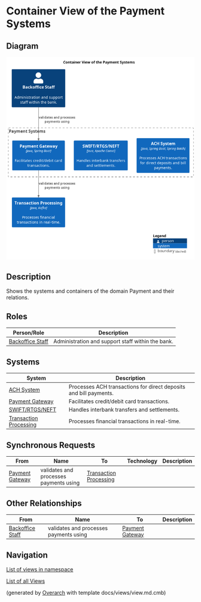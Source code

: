 # Container View of the Payment Systems

## Diagram
![Container View of the Payment Systems](../../mybank/payment/container-view.png)

## Description
Shows the systems and containers of the domain Payment and their relations.

## Roles
| Person/Role | Description |
|---|---|
| [Backoffice Staff](../../mybank/core-banking/backoffice-staff.md)| Administration and support staff within the bank. |

## Systems
| System | Description |
|---|---|
| [ACH System](../../mybank/payment/ach-system.md)| Processes ACH transactions for direct deposits and bill payments. |
| [Payment Gateway](../../mybank/payment/payment-gateway-system.md)| Facilitates credit/debit card transactions. |
| [SWIFT/RTGS/NEFT](../../mybank/payment/swift-rtgs-neft-system.md)| Handles interbank transfers and settlements. |
| [Transaction Processing](../../mybank/core-banking/transaction-processing-system.md)| Processes financial transactions in real-time. |

## Synchronous Requests
| From | Name | To | Technology | Description |
|---|---|---|---|---|
| [Payment Gateway](../../mybank/payment/payment-gateway-system.md) | validates and processes payments using | [Transaction Processing](../../mybank/core-banking/transaction-processing-system.md) |  |  |

## Other Relationships
| From | Name | To | Description |
|---|---|---|---|
| [Backoffice Staff](../../mybank/core-banking/backoffice-staff.md) | validates and processes payments using | [Payment Gateway](../../mybank/payment/payment-gateway-system.md) |  |

## Navigation
[List of views in namespace](./views-in-namespace.md)

[List of all Views](../../views.md)


(generated by [Overarch](https://github.com/soulspace-org/overarch) with template docs/views/view.md.cmb)

